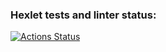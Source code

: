 ### Hexlet tests and linter status:
[![Actions Status](https://github.com/silentlyexisting/java-project-lvl4/workflows/hexlet-check/badge.svg)](https://github.com/silentlyexisting/java-project-lvl4/actions)